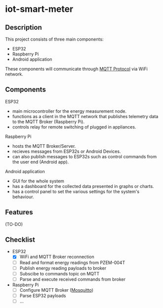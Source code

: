 # iot-smart-meter

## Description
This project consists of three main components:
- ESP32
- Raspberry Pi
- Android application

These components will communicate through [MQTT Protocol](https://mqtt.org/) via WiFi network.

## Components
ESP32
- main microcontroller for the energy measurement node.
- functions as a client in the MQTT network that publishes telemetry data to the MQTT Broker (Raspberry Pi).
- controls relay for remote switching of plugged in appliances.

Raspberry Pi
- hosts the MQTT Broker/Server.
- recieves messages from ESP32s or Android Devices.
- can also publish messages to ESP32s such as control commands from the user end (Android app).

Android application
- GUI for the whole system
- has a dashboard for the collected data presented in graphs or charts.
- has a control panel to set the various settings for the system's behaviour.

## Features
(TO-DO)

## Checklist
- ESP32
  - [x] WiFi and MQTT Broker reconnection
  - [ ] Read and format energy readings from PZEM-004T
  - [ ] Publish energy reading payloads to broker
  - [ ] Subscibe to commands topic on MQTT
  - [ ] Parse and execute received commands from broker

- Raspberry Pi
  - [ ] Configure MQTT Broker ([Mosquitto](https://github.com/eclipse-mosquitto/mosquitto))
  - [ ] Parse ESP32 payloads
  - [ ] ...
